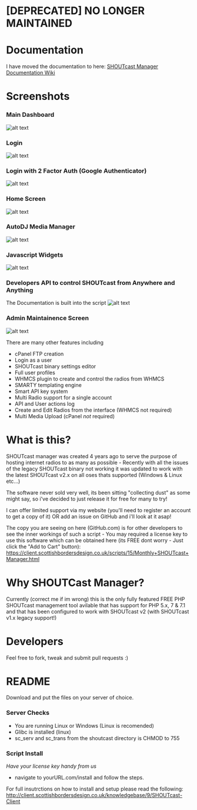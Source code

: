 # [DEPRECATED] NO LONGER MAINTAINED #

# Documentation #
I have moved the documentation to here: [SHOUTcast Manager Documentation Wiki](https://github.com/gaza1994/SHOUTcast-Manager/wiki)

# Screenshots #

### Main Dashboard ###
![alt text](https://scottishbordersdesign.co.uk/github/SHOUTcast-Manager/screenshots/dashboard.jpg "SHOUTcast Manager Screenshot")

### Login ###
![alt text](https://scottishbordersdesign.co.uk/github/SHOUTcast-Manager/screenshots/login.jpg "SHOUTcast Manager Screenshot")

### Login with 2 Factor Auth (Google Authenticator) ###
![alt text](https://scottishbordersdesign.co.uk/github/SHOUTcast-Manager/screenshots/login_2fa.jpg "SHOUTcast Manager Screenshot")

### Home Screen ###
![alt text](https://scottishbordersdesign.co.uk/github/SHOUTcast-Manager/screenshots/main_screen.jpg "SHOUTcast Manager Screenshot")

### AutoDJ Media Manager ###
![alt text](https://scottishbordersdesign.co.uk/github/SHOUTcast-Manager/screenshots/media_manager.jpg "SHOUTcast Manager Screenshot")

### Javascript Widgets ###
![alt text](https://scottishbordersdesign.co.uk/github/SHOUTcast-Manager/screenshots/widgets.jpg "SHOUTcast Manager Screenshot")

### Developers API to control SHOUTcast from Anywhere and Anything ###
The Documentation is built into the script
![alt text](https://scottishbordersdesign.co.uk/github/SHOUTcast-Manager/screenshots/api.jpg "SHOUTcast Manager Screenshot")

### Admin Maintainence Screen ###
![alt text](https://scottishbordersdesign.co.uk/github/SHOUTcast-Manager/screenshots/maintaince_screen.jpg "SHOUTcast Manager Screenshot")

There are many other features including 
 - cPanel FTP creation
 - Login as a user
 - SHOUTcast binary settings editor
 - Full user profiles
 - WHMCS plugin to create and control the radios from WHMCS
 - SMARTY templating engine
 - Smart API key system
 - Multi Radio support for a single account
 - API and User actions log
 - Create and Edit Radios from the interface (WHMCS not required)
 - Multi Media Upload (cPanel _not_ required)


# What is this? #
SHOUTcast manager was created 4 years ago to serve the purpose of hosting internet radios to as many as possible - Recently with all the issues of the legacy SHOUTcast binary not working it was updated to work with the latest SHOUTcast v2.x on all oses thats supported (Windows & Linux etc...) 

The software never sold very well, its been sitting "collecting dust" as some might say, so i've decided to just release it for free for many to try! 

I can offer limited support via my website (you'll need to register an account to get a copy of it) OR add an issue on GitHub and i'll look at it asap!

The copy you are seeing on here (GitHub.com) is for other developers to see the inner workings of such a script - You may required a license key to use this software which can be obtained here (its FREE dont worry - Just click the "Add to Cart" button): https://client.scottishbordersdesign.co.uk/scripts/15/Monthly+SHOUTcast+Manager.html


# Why SHOUTCast Manager? #
Currently (correct me if im wrong) this is the only fully featured FREE PHP SHOUTcast management tool avilable that has support for PHP 5.x, 7 & 7.1 and that has been configured to work with SHOUTcast v2 (with SHOUTcast v1.x legacy support!)

# Developers #
Feel free to fork, tweak and submit pull requests :)


# README #

Download and put the files on your server of choice.

### Server Checks ###

* You are running Linux or Windows (Linux is recomended)
* Glibc is installed (linux)
* sc_serv and sc_trans from the shoutcast directory is CHMOD to 755

### Script Install ###

_Have your license key handy from us_

* navigate to yourURL.com/install and follow the steps.

For full insutrctions on how to install and setup please read the following: http://client.scottishbordersdesign.co.uk/knowledgebase/9/SHOUTcast-Client
